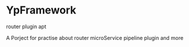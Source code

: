 # YpFramework
router plugin apt

A Porject for practise 
about router microService pipeline plugin and more
